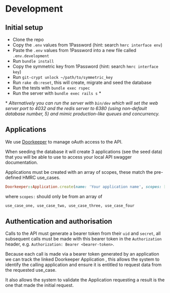 # Development

## Initial setup
* Clone the repo
* Copy the `.env` values from 1Password (hint: search `hmrc interface env`)
* Paste the `.env` values from 1Password into a new file called `.env.development`
* Run `bundle install`
* Copy the symmetric key from 1Password (hint: search `hmrc interface key`)
* Run `git-crypt unlock ~/path/to/symmetric_key`
* Run `rake db:reset`, this will create, migrate and seed the database
* Run the tests with `bundle exec rspec`
* Run the server with `bundle exec rails s` \*


\* _Alternatively you can run the server with `bin/dev` which will set the web server port to 4032 and the redis server to 6380 (using non-default database number, 5) and mimic production-like queues and concurrency._

## Applications

We use [Doorkeeper](https://github.com/doorkeeper-gem/doorkeeper) to manage oAuth access to the API.

When seeding the database it will create 3 applications (see the seed data) that you will be able to
use to access your local API swagger documentation.

Applications must be created with an array of scopes, these match the pre-defined HMRC use_cases.
```ruby
Doorkeeper::Application.create(name: 'Your application name', scopes: ['use_case_one'])
```
where `scopes:` should only be from an array of
```ruby
use_case_one, use_case_two, use_case_three, use_case_four
```

## Authentication and authorisation

Calls to the API must generate a bearer token from their `uid` and `secret`, all subsequent calls
must be made with this bearer token in the `Authorization` header, e.g. `Authorization: Bearer <bearer-token>`.

Because each call is made via a bearer token generated by an application we can track the linked Doorkeeper Application
, this allows the system to identify the calling application and ensure it is entitled to request data from the requested use_case.

It also allows the system to validate the Application requesting a result is the one that made the initial request.
